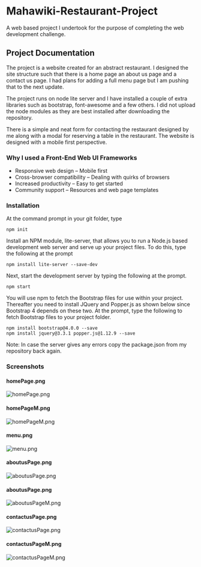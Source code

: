 # Mahawiki-Restaurant-Project
A web based project I undertook for the purpose of completing the web development challenge.

## Project Documentation
The project is a website created for an abstract restaurant. I designed the site structure such that there is a home page an about us page and a contact us page. I had plans for adding a full menu page but I am pushing that to the next update.

The project runs on node lite server and I have installed a couple of extra libraries such as bootstrap, font-awesome and a few others. I did not upload the node modules as they are best installed after downloading the repository. 

There is a simple and neat form for contacting the restaurant designed by me along with a modal for reserving a table in the restaurant. The website is designed with a mobile first perspective.

### Why I used a Front-End Web UI Frameworks
* Responsive web design – Mobile first
* Cross-browser	compatibility – Dealing with quirks	of browsers
* Increased	productivity – Easy to get started
* Community	support – Resources	and	web	page templates

### Installation
At the command prompt in your git folder, type
    
    npm init
    
Install an NPM module, lite-server, that allows you to run a Node.js based development web server and serve up your project files. To do this, type the following at the prompt
    
    npm install lite-server --save-dev

Next, start the development server by typing the following at the prompt.

    npm start

You will use npm to fetch the Bootstrap files for use within your project. Thereafter you need to install JQuery and Popper.js as shown below since Bootstrap 4 depends on these two. At the prompt, type the following to fetch Bootstrap files to your project folder.

    npm install bootstrap@4.0.0 --save
    npm install jquery@3.3.1 popper.js@1.12.9 --save

Note: In case the server gives any errors copy the package.json from my repository back again.

### Screenshots

#### homePage.png
![homePage.png](https://github.com/SiddheshKhedekar/Mahawiki-Restaurant-Project/blob/master/img/homePage.png "homePage.png")

#### homePageM.png
![homePageM.png](https://github.com/SiddheshKhedekar/Mahawiki-Restaurant-Project/blob/master/img/homePageM.png "homePageM.png")

#### menu.png
![menu.png](https://github.com/SiddheshKhedekar/Mahawiki-Restaurant-Project/blob/master/img/menu.png "menu.png")

#### aboutusPage.png
![aboutusPage.png](https://github.com/SiddheshKhedekar/Mahawiki-Restaurant-Project/blob/master/img/aboutusPage.png "aboutusPage.png")

#### aboutusPage.png
![aboutusPageM.png](https://github.com/SiddheshKhedekar/Mahawiki-Restaurant-Project/blob/master/img/aboutusPageM.png "aboutusPageM.png")

#### contactusPage.png
![contactusPage.png](https://github.com/SiddheshKhedekar/Mahawiki-Restaurant-Project/blob/master/img/contactusPage.png "contactusPage.png")

#### contactusPageM.png
![contactusPageM.png](https://github.com/SiddheshKhedekar/Mahawiki-Restaurant-Project/blob/master/img/contactusPageM.png "contactusPageM.png")

